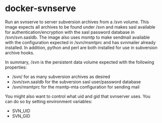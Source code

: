 docker-svnserve
===============

Run an svnserve to server subversion archives from a /svn volume. This image
expects all archives to be found under /svn and makes sasl available for
authentication/encryption with the sasl password database in /svn/svn.sasldb.
The image also uses msmtp to make sendmail available with the configuration
expected in /svn/msmtprc and has svnmailer already installed. In addition,
python and perl are both installed for use in subversion archive hooks.

In summary, /svn is the persistent data volume expected with the following
properties:
* /svn/<archive> for as many subversion archives as desired
* /svn/svn.sasldb for the subversion sasl user/password database
* /svn/msmtprc for the msmtp-mta configuration for sending mail

You might also want to control what uid and gid that svnserver uses. You can do so by setting environment variables:
* SVN_UID
* SVN_GID

 

